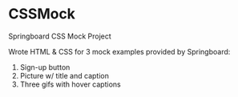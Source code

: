 # CSSMock
Springboard CSS Mock Project

Wrote HTML & CSS for 3 mock examples provided by Springboard:
1. Sign-up button
2. Picture w/ title and caption
3. Three gifs with hover captions
